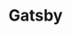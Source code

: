 ---
title: "Gatsby"
meta_title: "Gatsby Themes | A Curated Directory Of Free Gatsby Themes"
meta_description: "A curated directory of best free Gatsby themes created by independent web designers & developers that are open source, MIT licensed & available for free to download."
icon: images/icons/gatsby.svg
official_url: https://gatsbyjs.org
github_path: gatsbyjs/gatsby
twitter_username: gatsbyjs
license: MIT
license_url: "https://github.com/gatsbyjs/gatsby/blob/master/LICENSE"
language: JavaScript
taxonomy: ssg
url: /gatsby-themes
short_description: "Gatsby is a free and open source framework based on React that helps developers build blazing fast websites and apps.It combines the control and scalability of dynamically rendered sites with the speed of static-site generation, creating a whole new web of possibilities."
promotion:
  enable: true
  title: "Build Blazing Fast Websites & Apps"
  content: "Build your dream user experience, with the blazing fast page speed and SEO-efficiency like never before."
  button_label: "Get Started For Free"
  button_link: "#"
---